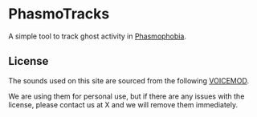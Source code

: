# PhasmoTracks

A simple tool to track ghost activity in [Phasmophobia](https://store.steampowered.com/app/739630/Phasmophobia/).

## License

The sounds used on this site are sourced from the following [VOICEMOD](https://tuna.voicemod.net/sound/52953186-4c08-46c1-9eb4-43933b08d3e4).

We are using them for personal use, but if there are any issues with the license, please contact us at X and we will remove them immediately.
